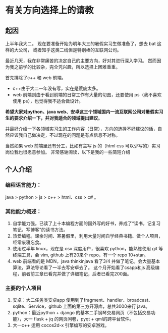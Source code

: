 # 有关方向选择上的请教
## 起因
上半年我大二。 现在要准备开始为明年大三的暑假实习生做准备了，想去 bat 这样的大公司， 或者知乎这类二线但是特别棒的互联网公司。

最近几天，我在非常痛苦的决定自己的主要方向，好对其进行深入学习。 然而因为我之前学的比较杂，完全凭兴趣，所以选择上困难重重。

首先排除了c++ 和 web 前端。
- c++由于大二一年没有写，实在是荒废太多。
- web 前端则由于看到前端的日常工作有大量的切图，还要使用 ps（我不喜欢使用 ps），也觉得我不适合做设计。

**希望大家对python、java web、安卓这三个领域国内一流互联网公司对暑假实习生的要求介绍一下，并对我适合的领域提出建议**。

并最好介绍一下各领域实习生的工作内容（日常），方向的选择不好建议的话，自然应该我自己做决定，不过现在的问题是有点信息不对称。

当然如果 web 前端里还有分工，比如有主写 js 的（html css 可以少写的）实习岗位我也很愿意参加。
非常感谢阅读，以下是我的一些简短介绍


## 个人介绍
### 编程语言能力：
java > python > js > c++ > html、css > c# 。

### 其他能力概述：
1. 自学能力强。已读了上十本编程方面的国外写的好书，养成了“读书，记复习笔记，写博客”的读书方法。
2. 热爱编程。课余时间、寒暑假里，利用大量时间自学经典书籍、做个人项目，经常废寝忘食。
3. 使用过半年 linux，现在是 osx 深度用户，很喜欢 python，能熟练使用 git 等终端工具，会 vim, github 上有20来个 repo，有一个 repo 10+star。
4. web 前端看的是 MDN，java thinkinjava 看了3/4 并做了笔记。会大量基本算法，算法导论看了一半去写安卓去了。 这个月开始看了csapp和js 高级编程，前者前三章已看完并做了详细笔记，后者已看完200面。


### 主要的个人项目
1. 安卓：大二任务类安卓app 使用到了fragment、handler、broadcast、sqlite、Service，github 上面的第三方开源库，总共3000来行 java。
2. python：最近python + django 的基本二手钢琴交易网页（不包括交易功能），大一 flask + jq 的网页问卷，pyqt + qml的跨平台软件。
3. 大一c++ 运用 cocos2d-x 引擎编写的安卓游戏。
